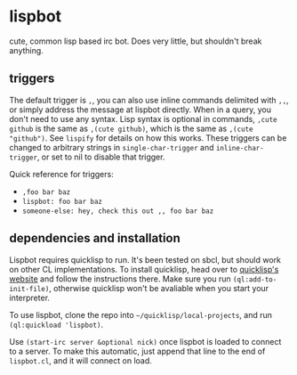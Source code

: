 # lispbot
cute, common lisp based irc bot. Does very little, but shouldn't break anything.

## triggers
The default trigger is `,`, you can also use inline commands delimited with `,,`,
or simply address the message at lispbot directly. When in a query, you don't need to use any syntax. 
Lisp syntax is optional in commands, `,cute github` is the same as `,(cute github)`, which is the same as 
`,(cute "github")`. See `lispify` for details on how this works. These triggers can be changed to 
arbitrary strings in `single-char-trigger` and `inline-char-trigger`, or set to nil to disable that
trigger.

Quick reference for triggers:
* `,foo bar baz`
* `lispbot: foo bar baz`
* `someone-else: hey, check this out ,, foo bar baz`

## dependencies and installation

Lispbot requires quicklisp to run. It's been tested on sbcl, but should work on other CL implementations.
To install quicklisp, head over to [quicklisp's website](https://www.quicklisp.org/beta/) and follow 
the instructions there. Make sure you run `(ql:add-to-init-file)`, otherwise quicklisp won't be avaliable 
when you start your interpreter.

To use lispbot, clone the repo into `~/quicklisp/local-projects`, and run `(ql:quickload 'lispbot)`.

Use `(start-irc server &optional nick)` once lispbot is loaded to connect to a server. To make this 
automatic, just append that line to the end of `lispbot.cl`, and it will connect on load.
